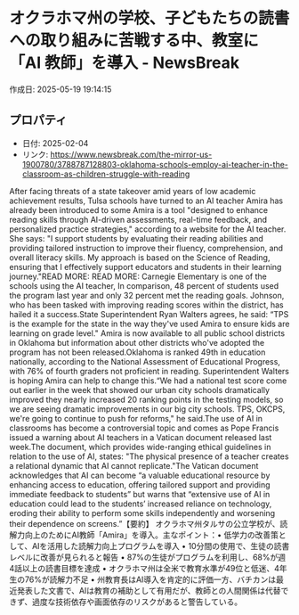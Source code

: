 # オクラホマ州の学校、子どもたちの読書への取り組みに苦戦する中、教室に「AI 教師」を導入 - NewsBreak

作成日: 2025-05-19 19:14:15

## プロパティ

- 日付: 2025-02-04
- リンク: https://www.newsbreak.com/the-mirror-us-1900780/3788787128803-oklahoma-schools-employ-ai-teacher-in-the-classroom-as-children-struggle-with-reading

After facing threats of a state takeover amid years of low academic achievement results, Tulsa schools have turned to an AI teacher Amira has already been introduced to some Amira is a tool "designed to enhance reading skills through AI-driven assessments, real-time feedback, and personalized practice strategies," according to a website for the AI teacher. She says: "I support students by evaluating their reading abilities and providing tailored instruction to improve their fluency, comprehension, and overall literacy skills. My approach is based on the Science of Reading, ensuring that I effectively support educators and students in their learning journey."READ MORE: READ MORE: Carnegie Elementary is one of the schools using the AI teacher, In comparison, 48 percent of students used the program last year and only 32 percent met the reading goals. Johnson, who has been tasked with improving reading scores within the district, has hailed it a success.State Superintendent Ryan Walters agrees, he said: “TPS is the example for the state in the way they've used Amira to ensure kids are learning on grade level." Amira is now available to all public school districts in Oklahoma but information about other districts who've adopted the program has not been released.Oklahoma is ranked 49th in education nationally, according to the National Assessment of Educational Progress, with 76% of fourth graders not proficient in reading. Superintendent Walters is hoping Amira can help to change this.“We had a national test score come out earlier in the week that showed our urban city schools dramatically improved they nearly increased 20 ranking points in the testing models, so we are seeing dramatic improvements in our big city schools. TPS, OKCPS, we're going to continue to push for reforms," he said.The use of AI in classrooms has become a controversial topic and comes as Pope Francis issued a warning about AI teachers in a Vatican document released last week.The document, which provides wide-ranging ethical guidelines in relation to the use of AI, states: "The physical presence of a teacher creates a relational dynamic that AI cannot replicate."The Vatican document acknowledges that AI can become “a valuable educational resource by enhancing access to education, offering tailored support and providing immediate feedback to students” but warns that “extensive use of AI in education could lead to the students’ increased reliance on technology, eroding their ability to perform some skills independently and worsening their dependence on screens.”【要約】
オクラホマ州タルサの公立学校が、読解力向上のためにAI教師「Amira」を導入。主なポイント：• 低学力の改善策として、AIを活用した読解力向上プログラムを導入
• 10分間の使用で、生徒の読書レベルに改善が見られると報告
• 87%の生徒がプログラムを利用し、68%が週4話以上の読書目標を達成
• オクラホマ州は全米で教育水準が49位と低迷、4年生の76%が読解力不足
• 州教育長はAI導入を肯定的に評価一方、バチカンは最近発表した文書で、AIは教育の補助として有用だが、教師との人間関係は代替できず、過度な技術依存や画面依存のリスクがあると警告している。